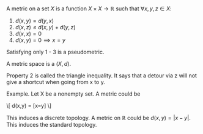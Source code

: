 A metric on a set $X$ is a function $X\times X \to \mathbb{R}$ such that $\forall x, y, z \in X$:

1. $d(x,y)=d(y,x)$
2. $d(x,z) \leq d(x,y) + d(y,z)$
3. $d(x,x) = 0$
4. $d(x,y) = 0 \implies x = y$

Satisfying only 1 - 3 is a pseudometric.

A metric space is a $(X,d)$. 

Property 2 is called the triangle inequality. It says that a detour via z will not give a shortcut when going from x to y.

Example. Let X be a nonempty set. A metric could be

\\[
d(x,y) = [x=y]
\\]

This induces a discrete topology. A metric on $\mathbb{R}$ could be $d(x,y)=|x-y|$. This induces the standard topology.